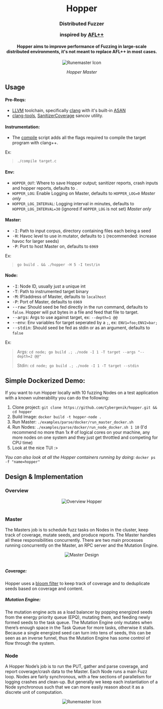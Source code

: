 <h1 align="center">Hopper</h1>

<div align="center">
<h3>
Distributed Fuzzer

inspired
by <a href="https://github.com/AFLplusplus/AFLplusplus">AFL++</a>
</h3>

<h4> Hopper aims to improve performance of Fuzzing in large-scale
distributed environments, it's not meant to replace AFL++ in most cases.
</h4>

<img src="images/tui.png" align="center" alt="Runemaster Icon"/><br>

*Hopper Master*

</div>

## Usage

#### Pre-Reqs:

- [LLVM](https://clang.llvm.org/) toolchain, specifically
  [clang](https://clang.llvm.org/get_started.html) with it's built-in
  [ASAN](https://clang.llvm.org/docs/AddressSanitizer.html)
- [clang-tools](https://clang.llvm.org/docs/ClangTools.html),
  [SanitizerCoverage](https://clang.llvm.org/docs/SanitizerCoverage.html)
  sancov utility.

#### Instrumentation:

- The [compile](test/compile) script adds all the flags required to compile
  the target program with clang++.

Ex:
> `./compile target.c`

#### Env:
- `HOPPER_OUT`: Where to save Hopper output; sanitizer reports, crash inputs and
  hopper reports, defaults to `.`
- `HOPPER_LOG`: Enable Logging on Master, defaults to `HOPPER_LOG=0` _Master
  only_
- `HOPPER_LOG_INTERVAL`: Logging interval in minutes, defaults to 
  `HOPPER_LOG_INTERVAL=30` (ignored if `HOPPER_LOG` is not set) _Master only_

#### Master:

- <kbd>-I</kbd>: Path to input corpus, directory containing files each being a
  seed
- <kbd>-H</kbd>: Havoc level to use in mutator, defaults to `1` (recommended:
  increase havoc for larger seeds)
- <kbd>-P</kbd>: Port to host Master on, defaults to `6969`

Ex:
> `go build . && ./hopper -H 5 -I test/in`

#### Node:

- <kbd>-I</kbd>: Node ID, usually just a unique int
- <kbd>-T</kbd>: Path to instrumented target binary
- <kbd>-M</kbd>: IP/address of Master, defaults to `localhost`
- <kbd>-P</kbd>: Port of Master, defaults to `6969`
- <kbd>--raw</kbd>: Should seed be fed directly in the run command, defaults to
  `false`. Hopper will put bytes in a file and feed that file to target.
- <kbd>--args</kbd>: Args to use against target, ex: `--depth=1 @@`
- <kbd>--env</kbd>: Env variables for target seperated by a `;`, ex:
  `ENV1=foo;ENV2=bar;`
- <kbd>--stdin</kbd>: Should seed be fed as stdin or as an argument, defaults
  to `false`

Ex: 
> Args: `cd node; go build .; ./node -I 1 -T target --args "--depth=2 @@"` 
>
> Stdin: `cd node; go build .; ./node -I 1 -T target --stdin`

## Simple Dockerized Demo:

If you want to run Hopper locally with 10 fuzzing Nodes on a test application
with a known vulnerability you can do the following:

1. Clone project: `git clone https://github.com/Cybergenik/hopper.git && cd hopper`
2. Build Image: `docker build -t hopper-node .`
3. Run Master: `./examples/parse/docker/run_master_docker.sh` 
4. Run Nodes: `./examples/parse/docker/run_node_docker.sh 1 10` (I'd recommend no more
   than 1x # of logical cores on your machine, any more nodes on one system
   and they just get throttled and competing for CPU time)
5. Look at the nice TUI :>

*You can also look at all the Hopper containers running by doing:* `docker ps -f "name=hopper"`

## Design & Implementation

### Overview

<div align="center"><img src="images/arch.png" align="center" alt="Overview
Hopper"/></div><br>

### Master

The Masters job is to schedule fuzz tasks on Nodes in the cluster, keep track of
coverage, mutate seeds, and produce reports. The Master handles all these
responsibilities concurrently. There are two main processes running concurrently
on the Master, an RPC server and the Mutation Engine.

<div align="center"><img src="images/master.png" align="center" alt="Master Design"/></div><br>

##### Coverage: 

Hopper uses a [bloom filter](https://en.wikipedia.org/wiki/Bloom_filter) to keep
track of coverage and to deduplicate seeds based on coverage and content.

##### Mutation Engine:

The mutation engine acts as a load balancer by popping energized seeds from the
energy priority queue (EPQ), mutating them, and feeding newly formed seeds to
the task queue. The Mutation Engine only mutates when there’s enough space in
the Task Queue for more tasks, otherwise it stalls. Because a single energized
seed can turn into tens of seeds, this can be seen as an inverse funnel, thus
the Mutation Engine has some control of flow through the system.

### Node

A Hopper Node’s job is to run the PUT, gather and parse coverage, and report
coverage/crash data to the Master. Each Node runs a main Fuzz loop. Nodes are
fairly synchronous, with a few sections of parallelism for logging crashes and
clean-up. But generally we keep each instantiation of a Node synchronous such
that we can more easily reason about it as a discrete unit of computation.

<div align="center"><img src="images/node.png" align="center" alt="Runemaster
Icon"/></div><br>

